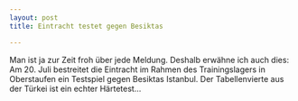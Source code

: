 ```yaml
---
layout: post
title: Eintracht testet gegen Besiktas

---
```


Man ist ja zur Zeit froh über jede Meldung. Deshalb erwähne ich auch dies: Am 20. Juli bestreitet die Eintracht im Rahmen des Trainingslagers in Oberstaufen ein Testspiel gegen Besiktas Istanbul. Der Tabellenvierte aus der Türkei ist ein echter Härtetest...


